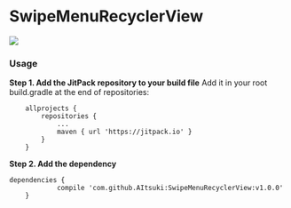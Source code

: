 # SwipeMenuRecyclerView
![](http://upload-images.jianshu.io/upload_images/2202079-68f9a97838a05c53.gif?imageMogr2/auto-orient/strip)

### Usage
<b>Step 1. Add the JitPack repository to your build file</b>
Add it in your root build.gradle at the end of repositories:
```
	allprojects {
		repositories {
			...
			maven { url 'https://jitpack.io' }
		}
	}
```
<b>Step 2. Add the dependency</b>
```
dependencies {
	        compile 'com.github.AItsuki:SwipeMenuRecyclerView:v1.0.0'
	}
```
